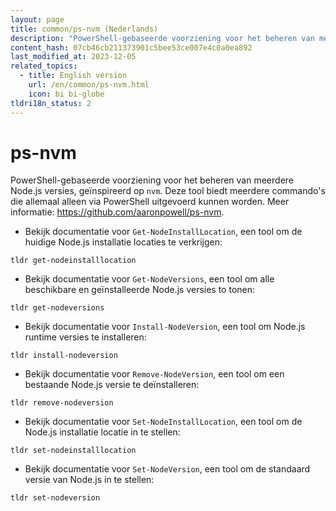 ```yaml
---
layout: page
title: common/ps-nvm (Nederlands)
description: "PowerShell-gebaseerde voorziening voor het beheren van meerdere Node.js versies, geïnspireerd op `nvm`."
content_hash: 07cb46cb211373901c5bee53ce007e4c0a0ea892
last_modified_at: 2023-12-05
related_topics:
  - title: English version
    url: /en/common/ps-nvm.html
    icon: bi bi-globe
tldri18n_status: 2
---
```

# ps-nvm

PowerShell-gebaseerde voorziening voor het beheren van meerdere Node.js versies, geïnspireerd op `nvm`.
Deze tool biedt meerdere commando's die allemaal alleen via PowerShell uitgevoerd kunnen worden.
Meer informatie: <https://github.com/aaronpowell/ps-nvm>.

- Bekijk documentatie voor `Get-NodeInstallLocation`, een tool om de huidige Node.js installatie locaties te verkrijgen:

`tldr get-nodeinstalllocation`

- Bekijk documentatie voor `Get-NodeVersions`, een tool om alle beschikbare en geïnstalleerde Node.js versies to tonen:

`tldr get-nodeversions`

- Bekijk documentatie voor `Install-NodeVersion`, een tool om Node.js runtime versies te installeren:

`tldr install-nodeversion`

- Bekijk documentatie voor `Remove-NodeVersion`, een tool om een bestaande Node.js versie te deïnstalleren:

`tldr remove-nodeversion`

- Bekijk documentatie voor `Set-NodeInstallLocation`, een tool om de Node.js installatie locatie in te stellen:

`tldr set-nodeinstalllocation`

- Bekijk documentatie voor `Set-NodeVersion`, een tool om de standaard versie van Node.js in te stellen:

`tldr set-nodeversion`
